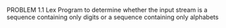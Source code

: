 PROBLEM 1.1
Lex Program to determine whether the input stream is a sequence containing only digits or a sequence containing only alphabets



